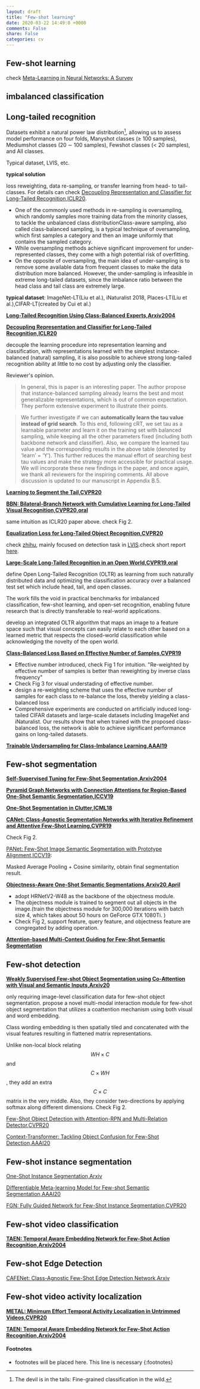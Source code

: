 ```yaml
---
layout: draft
title: "Few-shot learning"
date: 2020-03-22 14:49:0 +0000
comments: False
share: False
categories: cv
---
```


## Few-shot learning

check [Meta-Learning in Neural Networks: A Survey](https://arxiv.org/pdf/2004.05439.pdf)

## imbalanced classification

## Long-tailed recognition

Datasets exhibit a natural power law distribution[^devilinthedetails], allowing us to assess
model performance on four folds, Manyshot classes (≥ 100 samples), Mediumshot
classes (20 ∼ 100 samples), Fewshot classes (< 20 samples), and All classes. 


Typical dataset, LVIS, etc.

**typical solution**

loss reweighting, data re-sampling, or transfer learning from head- to tail-classes.  For details can check 
[Decoupling Representation and Classifier for Long-Tailed Recognition,ICLR20](https://openreview.net/forum?id=r1gRTCVFvB).


- One of the commonly used methods in re-sampling is oversampling, which randomly samples more training data from the minority classes, to tackle the unbalanced class distributionClass-aware sampling, also called class-balanced sampling, is a typical technique of oversampling, which first samples a category and then an image uniformly that contains the sampled category.
- While oversampling methods achieve significant improvement for under-represented classes, they come with a high potential risk of overfitting. 
- On the opposite of oversampling, the main idea of under-sampling is to remove some available data from frequent classes to make the data distribution more balanced. However, the under-sampling is infeasible in extreme long-tailed datasets, since the imbalance ratio between the head class and tail class are extremely large.

**typical dataset**: ImageNet-LT(Liu et al.), iNaturalist 2018, Places-LT(Liu et al.),CIFAR-LT(created by  Cui et al.)

**[Long-Tailed Recognition Using Class-Balanced Experts,Arxiv2004](https://arxiv.org/pdf/2004.03706.pdf)**




**[Decoupling Representation and Classifier for Long-Tailed Recognition,ICLR20](https://openreview.net/forum?id=r1gRTCVFvB)**

decouple the learning procedure into representation learning and classification, with
representations learned with the simplest instance-balanced (natural) sampling, it
is also possible to achieve strong long-tailed recognition ability at little to no cost
by adjusting only the classifier.

Reviewer's opinion.


> In general, this is paper is an interesting paper. The author propose that instance-balanced sampling already learns the best and most generalizable representations, which is out of common expectation. They perform extensive experiment to illustrate their points.

> We further investigate if we can **automatically learn the tau value instead of grid search**. To this end, following cRT, we set tau as a learnable parameter and learn it on the training set with balanced sampling,  while keeping all the other parameters fixed (including both backbone network and classifier). Also, we compare the learned tau value and the corresponding results in the above table (denoted by ‘learn’ = ‘Y’).  This further reduces the manual effort of searching best tau values and make the strategy more accessible for practical usage. We will incorporate these new findings in the paper, and once again, we thank all reviewers for the inspiring comments. All above discussion is updated to our manuscript in Appendix B.5. 



**[Learning to Segment the Tail,CVPR20](https://arxiv.org/abs/2004.00900)**

**[BBN: Bilateral-Branch Network with Cumulative Learning for Long-Tailed Visual Recognition,CVPR20,oral](https://github.com/Megvii-Nanjing/BBN)**

same intuition as  ICLR20 paper above. check Fig 2.


**[Equalization Loss for Long-Tailed Object Recognition,CVPR20](https://arxiv.org/pdf/2003.05176.pdf)**

check [zhihu](https://www.zhihu.com/question/372070853/answer/1082980270), mainly focused on detection task in [LVIS](https://www.lvisdataset.org/challenge).check short report [here](https://www.lvisdataset.org/assets/challenge_reports/2019/strangeturtle_equalization_loss.pdf).


**[Large-Scale Long-Tailed Recognition in an Open World,CVPR19,oral](https://liuziwei7.github.io/projects/LongTail.html)**

define Open Long-Tailed Recognition (OLTR) as learning from such naturally distributed data and optimizing the classification accuracy over a balanced test set which include head, tail, and open classes.

The work fills the void in practical
benchmarks for imbalanced classification, few-shot learning, and open-set recognition, enabling future research that
is directly transferable to real-world applications.

 develop an integrated OLTR algorithm that maps
an image to a feature space such that visual concepts can
easily relate to each other based on a learned metric that respects the closed-world classification while acknowledging
the novelty of the open world.

**[Class-Balanced Loss Based on Effective Number of Samples,CVPR19](https://ieeexplore.ieee.org/stamp/stamp.jsp?tp=&arnumber=8953804&tag=1)**

- Effective number introduced, check Fig 1 for intuition. "Re-weighted by effective number of samples is better than reweighting by inverse class frequency"
- Check Fig 3 for visual understading of effective number.
- design a re-weighting scheme that uses the effective number of samples for each class to re-balance the loss, thereby yielding a class-balanced loss
- Comprehensive experiments are conducted on artificially induced long-tailed CIFAR datasets and large-scale datasets including ImageNet and iNaturalist. Our results show that when trained with the proposed class-balanced loss, the network is able to achieve significant performance gains on long-tailed datasets.

**[Trainable Undersampling for Class-Imbalance Learning,AAAI19](https://www.semanticscholar.org/paper/Trainable-Undersampling-for-Class-Imbalance-Peng-Zhang/d349207dee9dd782c34a6a6cd6d71fd5eb178d3a)**

## Few-shot segmentation

**[Self-Supervised Tuning for Few-Shot Segmentation,Arxiv2004](https://arxiv.org/pdf/2004.05538.pdf)**

**[Pyramid Graph Networks with Connection Attentions for Region-Based
One-Shot Semantic Segmentation,ICCV19](http://openaccess.thecvf.com/content_ICCV_2019/papers/Zhang_Pyramid_Graph_Networks_With_Connection_Attentions_for_Region-Based_One-Shot_Semantic_ICCV_2019_paper.pdf)**


**[One-Shot Segmentation in Clutter,ICML18](https://arxiv.org/pdf/1803.09597.pdf)**

**[CANet: Class-Agnostic Segmentation Networks with Iterative Refinement and
Attentive Few-Shot Learning,CVPR19](https://arxiv.org/pdf/1903.02351.pdf)**

Check Fig 2.

[PANet: Few-Shot Image Semantic Segmentation with Prototype Alignment,ICCV19](http://openaccess.thecvf.com/content_ICCV_2019/papers/Wang_PANet_Few-Shot_Image_Semantic_Segmentation_With_Prototype_Alignment_ICCV_2019_paper.pdf):

Masked Average Pooling + Cosine similarity, obtain final segmentation result.

**[Objectness-Aware One-Shot Semantic Segmentations,Arxiv20,April](https://arxiv.org/pdf/2004.02945.pdf)**

- adopt HRNetV2-W48 as the backbone of the objectness module. 
- The objectness module is trained to segment out all objects in the image.(train the objectness module for 300,000 iterations with batch size 4, which takes about 50 hours on GeForce GTX 1080Ti. )
- Check Fig 2, support feature, query feature, and objectness feature are congregated by adding operation.


**[Attention-based Multi-Context Guiding for Few-Shot Semantic Segmentation](http://taohu.me/pdf/few-shot-seg.pdf)**

## Few-shot detection

**[Weakly Supervised Few-shot Object Segmentation using Co-Attention with Visual and Semantic Inputs,Arxiv20](https://arxiv.org/pdf/2001.09540.pdf)**

only requiring image-level classification data for few-shot object segmentation. propose a novel multi-modal interaction module for few-shot object segmentation that utilizes a coattention mechanism using both visual and word embedding.

Class wording embedding is then spatially tiled and concatenated with the visual features resulting in flattened matrix representations. 

Unlike non-local block relating $$WH \times C$$ and $$C \times WH$$, they add an extra $$C \times C$$ matrix in the very middle. Also, they consider two-directions by applying softmax along different dimensions. Check Fig 2.




[Few-Shot Object Detection with Attention-RPN and Multi-Relation Detector,CVPR20](https://arxiv.org/abs/1908.01998https://arxiv.org/abs/1908.01998)

[Context-Transformer: Tackling Object Confusion for Few-Shot Detection,AAAI20](https://www.aaai.org/Papers/AAAI/2020GB/AAAI-YangZ.2509.pdf)

## Few-shot instance segmentation

[One-Shot Instance Segmentation,Arxiv](https://arxiv.org/pdf/1811.11507.pdf)

[Differentiable Meta-learning Model for Few-shot Semantic Segmentation,AAAI20](https://arxiv.org/pdf/1911.10371.pdf)

[FGN: Fully Guided Network for Few-Shot Instance Segmentation,CVPR20](https://arxiv.org/abs/2003.13954)


## Few-shot video classification

**[TAEN: Temporal Aware Embedding Network for Few-Shot Action Recognition,Arxiv2004](https://arxiv.org/pdf/2004.10141.pdf)**



## Few-shot Edge Detection

[CAFENet: Class-Agnostic Few-Shot
Edge Detection Network,Arxiv](https://arxiv.org/pdf/2003.08235.pdf)

## Few-shot video activity localization 

**[METAL: Minimum Effort Temporal Activity Localization in Untrimmed Videos,CVPR20](https://sites.cs.ucsb.edu/~yfwang/papers/cvpr2020.pdf)**

**[TAEN: Temporal Aware Embedding Network for Few-Shot Action Recognition,Arxiv2004](https://arxiv.org/pdf/2004.10141.pdf)**


#### Footnotes
* footnotes will be placed here. This line is necessary
{:footnotes}

[^devilinthedetails]: The devil is in the tails: Fine-grained classification in the wild.






